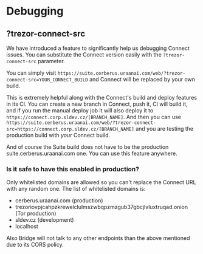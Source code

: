 # Debugging

## ?trezor-connect-src

We have introduced a feature to significantly help us debugging Connect issues. You can substitute the Connect version easily with the `?trezor-connect-src` parameter.

You can simply visit `https://suite.cerberus.uraanai.com/web/?trezor-connect-src=YOUR_CONNECT_BUILD` and Connect will be replaced by your own build.

This is extremely helpful along with the Connect's build and deploy features in its CI. You can create a new branch in Connect, push it, CI will build it, and if you run the manual deploy job it will also deploy it to `https://connect.corp.sldev.cz/[BRANCH_NAME]`. And then you can use `https://suite.cerberus.uraanai.com/web/?trezor-connect-src=https://connect.corp.sldev.cz/[BRANCH_NAME]` and you are testing the production build with _your_ Connect build.

And of course the Suite build does not have to be the production suite.cerberus.uraanai.com one. You can use this feature anywhere.

### Is it safe to have this enabled in production?

Only whitelisted domains are allowed so you can't replace the Connect URL with any random one. The list of whitelisted domains is:

-   cerberus.uraanai.com (production)
-   trezoriovpjcahpzkrewelclulmszwbqpzmzgub37gbcjlvluxtruqad.onion (Tor production)
-   sldev.cz (development)
-   localhost

Also Bridge will not talk to any other endpoints than the above mentioned due to its CORS policy.
